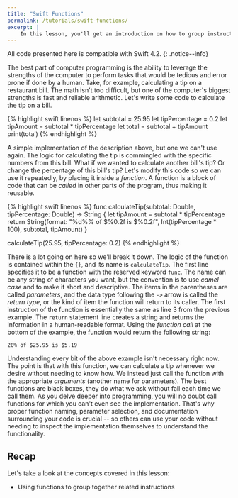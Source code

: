 ```yaml
---
title: "Swift Functions"
permalink: /tutorials/swift-functions/
excerpt: |
    In this lesson, you'll get an introduction on how to group instructions into logical units (functions) and then execute these groups on demand.
---
```


All code presented here is compatible with Swift 4.2.
{: .notice--info}

The best part of computer programming is the ability to leverage the strengths of the computer to perform tasks that would be tedious and error prone if done by a human. Take, for example, calculating a tip on a restaurant bill. The math isn't too difficult, but one of the computer's biggest strengths is fast and reliable arithmetic. Let's write some code to calculate the tip on a bill.

{% highlight swift linenos %}
let subtotal = 25.95
let tipPercentage = 0.2 
let tipAmount = subtotal * tipPercentage
let total = subtotal + tipAmount
print(total)
{% endhighlight %}

A simple implementation of the description above, but one we can't use again. The logic for calculating the tip is commingled with the specific numbers from this bill. What if we wanted to calculate another bill's tip? Or change the percentage of this bill's tip? Let's modify this code so we can use it repeatedly, by placing it inside a *function*. A function is a block of code that can be *called* in other parts of the program, thus making it reusable.

{% highlight swift linenos %}
func calculateTip(subtotal: Double, tipPercentage: Double) -> String
{
  let tipAmount = subtotal * tipPercentage
  return String(format: "%d%% of $%0.2f is $%0.2f", Int(tipPercentage * 100), subtotal, tipAmount)
}

calculateTip(25.95, tipPercentage: 0.2)
{% endhighlight %}

There is a lot going on here so we'll break it down. The logic of the function is contained within the `{}`, and its name is `calculateTip`. The first line specifies it to be a function with the reserved keyword `func`. The name can be any string of characters you want, but the convention is to use *camel case* and to make it short and descriptive. The items in the parentheses are called *parameters*, and the data type following the `->` arrow is called the *return type*, or the kind of item the function will return to its caller. The first instruction of the function is essentially the same as line 3 from the previous example. The `return` statement line creates a string and returns the information in a human-readable format. Using the *function call* at the bottom of the example, the function would return the following string:

```
20% of $25.95 is $5.19
```

Understanding every bit of the above example isn't necessary right now. The point is that with this function, we can calculate a tip whenever we desire without needing to know how. We instead just call the function with the appropriate *arguments* (another name for parameters). The best functions are black boxes, they do what we ask without fail each time we call them. As you delve deeper into programming, you will no doubt call functions for which you can't even see the implementation. That's why proper function naming, parameter selection, and documentation surrounding your code is crucial -- so others can use your code without needing to inspect the implementation themselves to understand the functionality.

## Recap

Let's take a look at the concepts covered in this lesson:

* Using functions to group together related instructions